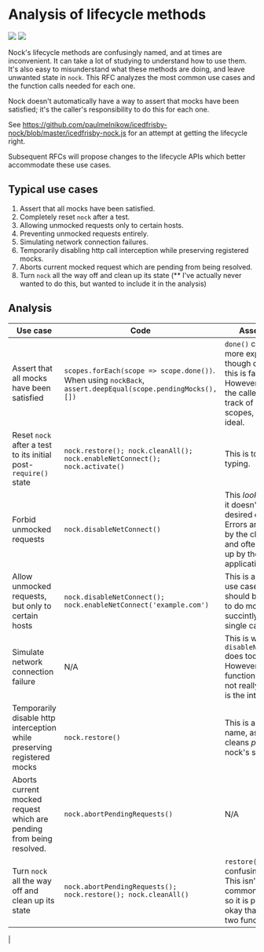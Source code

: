 # Analysis of lifecycle methods

![](https://img.shields.io/badge/rfc-001-blue.svg)
![](https://img.shields.io/badge/status-draft-orange.svg)

Nock's lifecycle methods are confusingly named, and at times are inconvenient.
It can take a lot of studying to understand how to use them. It's also easy to
misunderstand what these methods are doing, and leave unwanted state in
`nock`. This RFC analyzes the most common use cases and the function calls
needed for each one.

Nock doesn't automatically have a way to assert that mocks have been
satisfied; it's the caller's responsibility to do this for each one.

See
https://github.com/paulmelnikow/icedfrisby-nock/blob/master/icedfrisby-nock.js
for an attempt at getting the lifecycle right.

Subsequent RFCs will propose changes to the lifecycle APIs which better
accommodate these use cases.

## Typical use cases

1. Assert that all mocks have been satisfied.
2. Completely reset `nock` after a test.
3. Allowing unmocked requests only to certain hosts.
4. Preventing unmocked requests entirely.
5. Simulating network connection failures.
6. Temporarily disabling http call interception while preserving registered mocks.
7. Aborts current mocked request which are pending from being resolved.
8. Turn `nock` all the way off and clean up its state (\*\* I've actually never
   wanted to do this, but wanted to include it in the analysis)

## Analysis

| Use case                                                                | Code                                                                                                         | Assessment                                                                                                                                                           |
| ----------------------------------------------------------------------- | ------------------------------------------------------------------------------------------------------------ | -------------------------------------------------------------------------------------------------------------------------------------------------------------------- |
| Assert that all mocks have been satisfied                               | `scopes.forEach(scope => scope.done())`. When using `nockBack`, `assert.deepEqual(scope.pendingMocks(), [])` | `done()` could have a more explicit name, though otherwise this is fairly clear. However it requires the caller to keep track of all the scopes, which is not ideal. |
| Reset `nock` after a test to its initial post-`require()` state         | `nock.restore(); nock.cleanAll(); nock.enableNetConnect(); nock.activate()`                                  | This is too much typing.                                                                                                                                             |
| Forbid unmocked requests                                                | `nock.disableNetConnect()`                                                                                   | This _looks_ okay, but it doesn't have the desired effect. Errors are received by the client code and often swallowed up by the application (#884).                  |
| Allow unmocked requests, but only to certain hosts                      | `nock.disableNetConnect(); nock.enableNetConnect('example.com')`                                             | This is a common use case, and should be possible to do more succintly, with a single call.                                                                          |
| Simulate network connection failure                                     | N/A                                                                                                          | This is what `disableNetConnect()` does today. However from the function name, it's not really clear this is the intention.                                          |
| Temporarily disable http interception while preserving registered mocks | `nock.restore()`                                                                                             | This is a confusing name, as it only cleans _part_ of nock's state.                                                                                                  |                                             |
| Aborts current mocked request which are pending from being resolved.    | `nock.abortPendingRequests()`                                                                                | N/A                                             
| Turn `nock` all the way off and clean up its state                      | `nock.abortPendingRequests(); nock.restore(); nock.cleanAll()`                                                                            | `restore()` is a confusing name. This isn't the most common use case, so it is probably okay that it requires two function calls.                                    |
| 

